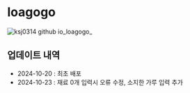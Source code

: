 # loagogo
![ksj0314 github io_loagogo_](https://github.com/user-attachments/assets/0c249eae-0558-49d8-9211-8e7b82924484)

## 업데이트 내역
* 2024-10-20 : 최초 배포
* 2024-10-23 : 재료 0개 입력시 오류 수정, 소지한 가루 입력 추가
